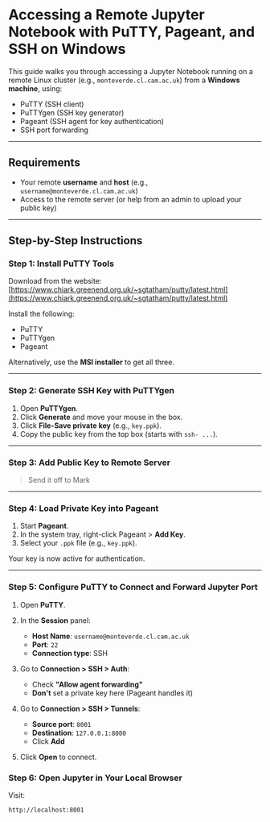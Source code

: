 # Accessing a Remote Jupyter Notebook with PuTTY, Pageant, and SSH on Windows

This guide walks you through accessing a Jupyter Notebook running on a remote Linux cluster (e.g., `monteverde.cl.cam.ac.uk`) from a **Windows machine**, using:

- PuTTY (SSH client)
- PuTTYgen (SSH key generator)
- Pageant (SSH agent for key authentication)
- SSH port forwarding

---

## Requirements

- Your remote **username** and **host** (e.g., `username@monteverde.cl.cam.ac.uk`)
- Access to the remote server (or help from an admin to upload your public key)

---

## Step-by-Step Instructions

### Step 1: Install PuTTY Tools

Download from the website:  
[https://www.chiark.greenend.org.uk/~sgtatham/putty/latest.html](https://www.chiark.greenend.org.uk/~sgtatham/putty/latest.html)

Install the following:

- PuTTY
- PuTTYgen
- Pageant

Alternatively, use the **MSI installer** to get all three.

---

### Step 2: Generate SSH Key with PuTTYgen

1. Open **PuTTYgen**.
2. Click **Generate** and move your mouse in the box.
3. Click **File-Save private key** (e.g., `key.ppk`).
4. Copy the public key from the top box (starts with `ssh- ...`).

---

### Step 3: Add Public Key to Remote Server

> Send it off to Mark

---

### Step 4: Load Private Key into Pageant

1. Start **Pageant**.
2. In the system tray, right-click Pageant > **Add Key**.
3. Select your `.ppk` file (e.g., `key.ppk`).

Your key is now active for authentication.

---

### Step 5: Configure PuTTY to Connect and Forward Jupyter Port

1. Open **PuTTY**.

2. In the **Session** panel:

   * **Host Name**: `username@monteverde.cl.cam.ac.uk`
   * **Port**: `22`
   * **Connection type**: SSH

3. Go to **Connection > SSH > Auth**:

   * Check **"Allow agent forwarding"**
   * **Don't** set a private key here (Pageant handles it)

4. Go to **Connection > SSH > Tunnels**:

   * **Source port**: `8001`
   * **Destination**: `127.0.0.1:8000`
   * Click **Add**

5. Click **Open** to connect.

### Step 6: Open Jupyter in Your Local Browser

Visit:

```
http://localhost:8001
```
